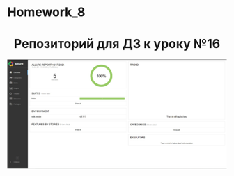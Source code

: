 # Homework_8
<h1 align="center">Репозиторий для ДЗ к уроку №16</h1>
<img src="./allure-screenshot.jpg" alt="Скриншот из allure">